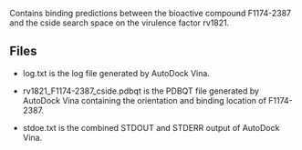 Contains binding predictions between the bioactive compound F1174-2387 and the cside search space on the virulence factor rv1821.

## Files

- log.txt is the log file generated by AutoDock Vina.

- rv1821_F1174-2387_cside.pdbqt is the PDBQT file generated by AutoDock Vina containing the orientation and binding location of F1174-2387.

- stdoe.txt is the combined STDOUT and STDERR output of AutoDock Vina.

